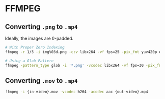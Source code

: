 # FFMPEG

## Converting `.png` to `.mp4`

Ideally, the images are 0-padded.

```sh
# With Proper Zero Indexing
ffmpeg -r 1/5 -i img%03d.png -c:v libx264 -vf fps=25 -pix_fmt yuv420p out.mp4

# Using a Glob Pattern
ffmpeg -pattern_type glob -i '*.png' -vcodec libx264 -vf fps=30 -pix_fmt yuv420p out2.mp4

```

## Converting `.mov` to `.mp4`

```sh
ffmpeg -i {in-video}.mov -vcodec h264 -acodec aac {out-video}.mp4
```
